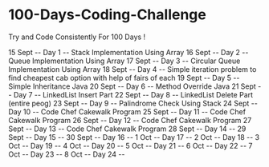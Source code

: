 # 100-Days-Coding-Challenge
Try and Code Consistently For 100 Days !

15 Sept --  Day 1   --   Stack Implementation Using Array
16 Sept --  Day 2   --   Queue Implementation Using Array
17 Sept --  Day 3   --   Circular Queue Implementation Using Array
18 Sept --  Day 4   --   Simple iteration problem to find cheapest cab option with help of fairs of each
19 Sept --  Day 5   --   Simple Inheritance Java
20 Sept --  Day 6   --   Method Override Java
21 Sept --  Day 7   --   LinkedList Insert Part
22 Sept --  Day 8   --   LinkedList Delete Part (entire peog)
23 Sept --  Day 9   --   Palindrome Check Using Stack
24 Sept --  Day 10  --   Code Chef Cakewalk Program
25 Sept --  Day 11  --   Code Chef Cakewalk Program
26 Sept --  Day 12  --   Code Chef Cakewalk Program
27 Sept --  Day 13  --   Code Chef Cakewalk Program
28 Sept --  Day 14  --
29 Sept --  Day 15  --
30 Sept --  Day 16  --
1  Oct  --  Day 17  --
2  Oct  --  Day 18  --
3  Oct  --  Day 19  --
4  Oct  --  Day 20  --
5  Oct  --  Day 21  --
6  Oct  --  Day 22  --
7  Oct  --  Day 23  --
8  Oct  --  Day 24  --
